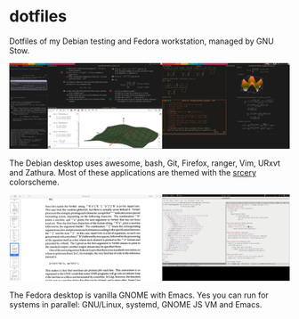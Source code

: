 # dotfiles

Dotfiles of my Debian testing and Fedora workstation, managed by GNU Stow.

![Debian testing](debian-screenshot.png)

The Debian desktop uses awesome, bash, Git, Firefox, ranger, Vim, URxvt
and Zathura. Most of these applications are themed with the
[srcery](https://github.com/srcery-colors/srcery-vim) colorscheme.

![Fedora workstation](fedora-screenshot.png)

The Fedora desktop is vanilla GNOME with Emacs. Yes you can run for systems
in parallel: GNU/Linux, systemd, GNOME JS VM and Emacs.
